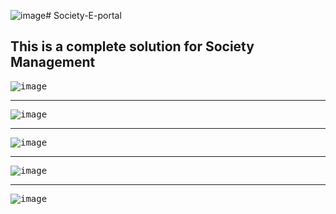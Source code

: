 ![image](https://github.com/Faisalhs51/Society-E-portal/assets/89152237/d5ab8b45-634f-4d79-953e-a73aa7ffa1f8)# Society-E-portal

## This is a complete solution for Society Management

<kbd>
  
![image](https://github.com/Faisalhs51/Society-E-portal/assets/89152237/af52abc6-85aa-4696-ab28-b3a95e3a65d1)

</kbd>
<hr>
<kbd>
  
![image](https://github.com/Faisalhs51/Society-E-portal/assets/89152237/b29bbe09-e036-41ab-8e7c-412c244bfab9)

</kbd>
<hr>
<kbd>
  
![image](https://github.com/Faisalhs51/Society-E-portal/assets/89152237/757edac3-75dd-477e-abdd-011e80ec112f)

</kbd>
<hr>
<kbd>

![image](https://github.com/Faisalhs51/Society-E-portal/assets/89152237/1d0f7ded-e15a-4e26-81d8-ef6c9c9d7b8b)

</kbd>
<hr>
<kbd>

![image](https://github.com/Faisalhs51/Society-E-portal/assets/89152237/0f7fa944-36a9-42e1-9f85-fd7c4b7a6619)

</kbd>
